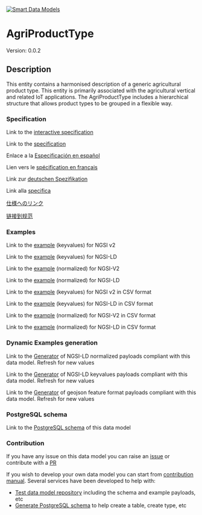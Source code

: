 [![Smart Data Models](https://smartdatamodels.org/wp-content/uploads/2022/01/SmartDataModels_logo.png "Logo")](https://smartdatamodels.org)
# AgriProductType
Version: 0.0.2

## Description 

This entity contains a harmonised description of a generic agricultural product type. This entity is primarily associated with the agricultural vertical and related IoT applications. The AgriProductType includes a hierarchical structure that allows product types to be grouped in a flexible way.
### Specification

Link to the [interactive specification](https://swagger.lab.fiware.org/?url=https://smart-data-models.github.io/dataModel.Agrifood/AgriProductType/swagger.yaml)

Link to the [specification](https://github.com/smart-data-models/dataModel.Agrifood/blob/master/AgriProductType/doc/spec.md)

Enlace a la [Especificación en español](https://github.com/smart-data-models/dataModel.Agrifood/blob/master/AgriProductType/doc/spec_ES.md)

Lien vers le [spécification en français](https://github.com/smart-data-models/dataModel.Agrifood/blob/master/AgriProductType/doc/spec_FR.md)

Link zur [deutschen Spezifikation](https://github.com/smart-data-models/dataModel.Agrifood/blob/master/AgriProductType/doc/spec_DE.md)

Link alla [specifica](https://github.com/smart-data-models/dataModel.Agrifood/blob/master/AgriProductType/doc/spec_IT.md)

[仕様へのリンク](https://github.com/smart-data-models/dataModel.Agrifood/blob/master/AgriProductType/doc/spec_JA.md)

[链接到规范](https://github.com/smart-data-models/dataModel.Agrifood/blob/master/AgriProductType/doc/spec_ZH.md)
### Examples

Link to the [example](https://smart-data-models.github.io/dataModel.Agrifood/AgriProductType/examples/example.json) (keyvalues) for NGSI v2

Link to the [example](https://smart-data-models.github.io/dataModel.Agrifood/AgriProductType/examples/example.jsonld) (keyvalues) for NGSI-LD

Link to the [example](https://smart-data-models.github.io/dataModel.Agrifood/AgriProductType/examples/example-normalized.json) (normalized) for NGSI-V2

Link to the [example](https://smart-data-models.github.io/dataModel.Agrifood/AgriProductType/examples/example-normalized.jsonld) (normalized) for NGSI-LD

Link to the [example](https://github.com/smart-data-models/dataModel.Agrifood/blob/master/AgriProductType/examples/example.json.csv) (keyvalues) for NGSI v2 in CSV format

Link to the [example](https://github.com/smart-data-models/dataModel.Agrifood/blob/master/AgriProductType/examples/example.jsonld.csv) (keyvalues) for NGSI-LD in CSV format

Link to the [example](https://github.com/smart-data-models/dataModel.Agrifood/blob/master/AgriProductType/examples/example-normalized.json.csv) (normalized) for NGSI-V2 in CSV format

Link to the [example](https://github.com/smart-data-models/dataModel.Agrifood/blob/master/AgriProductType/examples/example-normalized.jsonld.csv) (normalized) for NGSI-LD in CSV format
### Dynamic Examples generation

Link to the [Generator](https://smartdatamodels.org/extra/ngsi-ld_generator.php?schemaUrl=https://raw.githubusercontent.com/smart-data-models/dataModel.Agrifood/master/AgriProductType/schema.json&email=info@smartdatamodels.org) of NGSI-LD normalized payloads compliant with this data model. Refresh for new values

Link to the [Generator](https://smartdatamodels.org/extra/ngsi-ld_generator_keyvalues.php?schemaUrl=https://raw.githubusercontent.com/smart-data-models/dataModel.Agrifood/master/AgriProductType/schema.json&email=info@smartdatamodels.org) of NGSI-LD keyvalues payloads compliant with this data model. Refresh for new values

Link to the [Generator](https://smartdatamodels.org/extra/geojson_features_generator.php?schemaUrl=https://raw.githubusercontent.com/smart-data-models/dataModel.Agrifood/master/AgriProductType/schema.json&email=info@smartdatamodels.org) of geojson feature format payloads compliant with this data model. Refresh for new values
### PostgreSQL schema

Link to the [PostgreSQL schema](https://github.com/smart-data-models/dataModel.Agrifood/blob/master/AgriProductType/schema.sql) of this data model
### Contribution

 If you have any issue on this data model you can raise an [issue](https://github.com/smart-data-models/dataModel.Agrifood/issues)  or contribute with a [PR](https://github.com/smart-data-models/dataModel.Agrifood/pulls)

 If you wish to develop your own data model you can start from [contribution manual](https://bit.ly/contribution_manual). Several services have been developed to help with: 
 - [Test data model repository](https://smartdatamodels.org/index.php/data-models-contribution-api/) including the schema and example payloads, etc
 - [Generate PostgreSQL schema](https://smartdatamodels.org/index.php/sql-service/) to help create a table, create type, etc